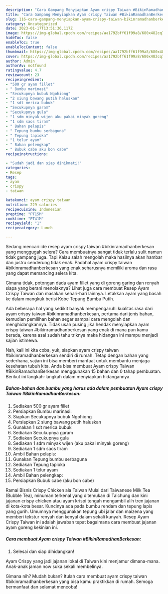 ```yaml
---
description: "Cara Gampang Menyiapkan Ayam crispy Taiwan #BikinRamadhanBerkesan yang Lezat"
title: "Cara Gampang Menyiapkan Ayam crispy Taiwan #BikinRamadhanBerkesan yang Lezat"
slug: 116-cara-gampang-menyiapkan-ayam-crispy-taiwan-bikinramadhanberkesan-yang-lezat
category: Uncategorized
date: 2023-01-17T13:51:36.117Z
image: https://img-global.cpcdn.com/recipes/aa1792bff61f99a8/680x482cq70/ayam-crispy-taiwan-bikinramadhanberkesan-foto-resep-utama.jpg
hideToc: false
enableToc: true
enableTocContent: false
thumbnail: https://img-global.cpcdn.com/recipes/aa1792bff61f99a8/680x482cq70/ayam-crispy-taiwan-bikinramadhanberkesan-foto-resep-utama.jpg
cover: https://img-global.cpcdn.com/recipes/aa1792bff61f99a8/680x482cq70/ayam-crispy-taiwan-bikinramadhanberkesan-foto-resep-utama.jpg
author: Admin
authorAv: notfound
ratingvalue: 4.7
reviewcount: 23
recipeingredient:
- "500 gr ayam fillet"
- " Bumbu marinasi"
- "Secukupnya bubuk Ngohiong"
- "2 siung bawang putih haluskan"
- "1 sdt merica bubuk"
- "Secukupnya garam"
- "Secukupnya gula"
- "1 sdm minyak wijen aku pakai minyak goreng"
- "1 sdm saos tiram"
- " Bahan pelapis"
- " Tepung bumbu serbaguna"
- " Tepung tapioka"
- "1 telur ayam"
- " Bahan pelengkap"
- " Bubuk cabe aku bon cabe"
recipeinstructions:

- "Sudah jadi dan siap dinikmati!"
categories:
- Resep
tags:
- ayam
- crispy
- taiwan

katakunci: ayam crispy taiwan 
nutrition: 229 calories
recipecuisine: Indonesian
preptime: "PT15M"
cooktime: "PT41M"
recipeyield: "1"
recipecategory: Lunch

---
```



Sedang mencari ide resep ayam crispy taiwan #bikinramadhanberkesan yang menggugah selera? Cara membuatnya sangat tidak terlalu sulit namun tidak gampang juga. Tapi Kalau salah mengolah maka hasilnya akan hambar dan justru cenderung tidak enak. Padahal ayam crispy taiwan #bikinramadhanberkesan yang enak seharusnya memiliki aroma dan rasa yang dapat memancing selera kita.


Gimana tidak, potongan dada ayam fillet yang di goreng garing dan renyah siapa yang berani menolaknya? Lihat juga cara membuat Resep Ayam Crispy Taiwan dan masakan sehari-hari lainnya. Letakkan ayam yang basah ke dalam mangkuk berisi Kobe Tepung Bumbu Putih.

Ada beberapa hal yang sedikit banyak mempengaruhi kualitas rasa dari ayam crispy taiwan #bikinramadhanberkesan, pertama dari jenis bahan, kemudian pemilihan bahan segar sampai cara mengolah dan menghidangkannya. Tidak usah pusing jika hendak menyiapkan ayam crispy taiwan #bikinramadhanberkesan yang enak di mana pun kamu berada, karena asal sudah tahu triknya maka hidangan ini mampu menjadi sajian istimewa.


Nah, kali ini kita coba, yuk, siapkan ayam crispy taiwan #bikinramadhanberkesan sendiri di rumah. Tetap dengan bahan yang sederhana, sajian ini bisa memberi manfaat untuk membantu menjaga kesehatan tubuh kita. Anda bisa membuat Ayam crispy Taiwan #BikinRamadhanBerkesan menggunakan 15 bahan dan 0 tahap pembuatan. Berikut ini langkah-langkah dalam menyiapkan hidangannya.

<!--inarticleads1-->

##### Bahan-bahan dan bumbu yang harus ada dalam pembuatan Ayam crispy Taiwan #BikinRamadhanBerkesan:

1. Sediakan 500 gr ayam fillet
1. Persiapkan  Bumbu marinasi:
1. Siapkan Secukupnya bubuk Ngohiong
1. Persiapkan 2 siung bawang putih haluskan
1. Gunakan 1 sdt merica bubuk
1. Sediakan Secukupnya garam
1. Sediakan Secukupnya gula
1. Sediakan 1 sdm minyak wijen (aku pakai minyak goreng)
1. Sediakan 1 sdm saos tiram
1. Ambil  Bahan pelapis:
1. Gunakan  Tepung bumbu serbaguna
1. Sediakan  Tepung tapioka
1. Sediakan 1 telur ayam
1. Ambil  Bahan pelengkap:
1. Persiapkan  Bubuk cabe (aku bon cabe)


Ramai Bisnis Crispy Chicken ala Taiwan Mulai dari Taiwanese Milk Tea (Bubble Tea), minuman terkenal yang ditemukan di Taichung dan kini jajanan crispy chicken atau ayam krispi tengah mengambil alih tren jajanan di kota-kota besar. Kuncinya ada pada bumbu rendam dan tepung lapis yang gurih. Umumnya menggunakan tepung ubi jalar dan maizena yang memberi tekstur renyah dan kenyal dalam sekali kunyah. Resep Ayam Crispy Taiwan ini adalah jawaban tepat bagaimana cara membuat jajanan ayam goreng kekinian ini. 

<!--inarticleads2-->

##### Cara membuat Ayam crispy Taiwan #BikinRamadhanBerkesan:


1. Selesai dan siap dihidangkan!

Ayam Crispy yang jadi jajanan lokal di Taiwan kini menjamur dimana-mana. Anak-anak jaman now suka sekali membelinya. 

Gimana nih? Mudah bukan? Itulah cara membuat ayam crispy taiwan #bikinramadhanberkesan yang bisa kamu praktikkan di rumah. Semoga bermanfaat dan selamat mencoba!
